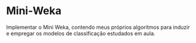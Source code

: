 # Mini-Weka
Implementar o Mini Weka, contendo meus próprios algoritmos para induzir e empregar os modelos de classificação estudados em aula.
